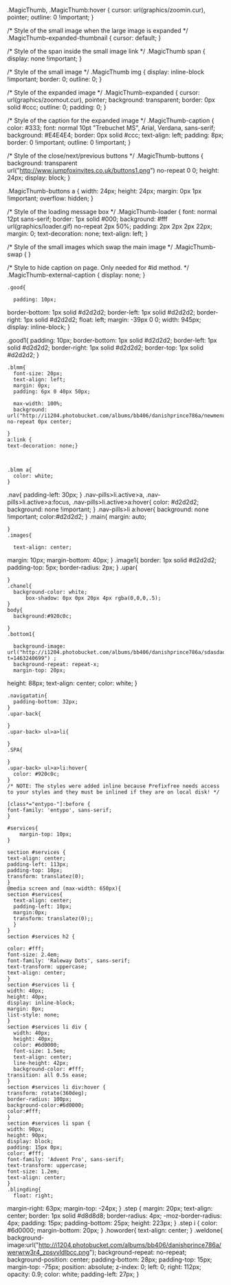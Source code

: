   .MagicThumb, .MagicThumb:hover {
  cursor: url(graphics/zoomin.cur), pointer;
  outline: 0 !important;
  }

  /* Style of the small image when the large image is expanded */
  .MagicThumb-expanded-thumbnail {
  cursor: default;
  }

  /* Style of the span inside the small image link */
  .MagicThumb span {
  display: none !important;
  }

  /* Style of the small image */
  .MagicThumb img {
    display: inline-block !important;
  border: 0;
  outline: 0;
  }

  /* Style of the expanded image */
  .MagicThumb-expanded {
  cursor: url(graphics/zoomout.cur), pointer;
  background: transparent;
  border: 0px solid #ccc;
  outline: 0;
  padding: 0;
  }

  /* Style of the caption for the expanded image */
  .MagicThumb-caption {
  color: #333;
  font: normal 10pt "Trebuchet MS", Arial, Verdana, sans-serif;
  background: #E4E4E4;
  border: 0px solid #ccc;
  text-align: left;
  padding: 8px;
  border: 0 !important;
  outline: 0 !important;
  }

  /* Style of the close/next/previous buttons */
  .MagicThumb-buttons {
  background: transparent url("http://www.jumpfoxinvites.co.uk/buttons1.png") no-repeat 0 0;
  height: 24px;
  display: block;
  }

  .MagicThumb-buttons a {
  width: 24px;
  height: 24px;
  margin: 0px 1px !important;
  overflow: hidden;
  }

  /* Style of the loading message box */
  .MagicThumb-loader {
  font: normal 12pt sans-serif;
  border: 1px solid #000;
  background: #fff url(graphics/loader.gif) no-repeat 2px 50%;
  padding: 2px 2px 2px 22px;
  margin: 0;
  text-decoration: none;
  text-align: left;
  }

  /* Style of the small images which swap the main image */
  .MagicThumb-swap {
  }

  /* Style to hide caption on page. Only needed for #id method. */
  .MagicThumb-external-caption {
  display: none;
  }


    .good{

      padding: 10px;
  border-bottom: 1px solid #d2d2d2;
  border-left: 1px solid #d2d2d2;
  border-right: 1px solid #d2d2d2;
  float: left;
  margin: -39px 0 0;
  width: 945px;
  display: inline-block;
    }

.good1{
  padding: 10px;
border-bottom: 1px solid #d2d2d2;
border-left: 1px solid #d2d2d2;
border-right: 1px solid #d2d2d2;
border-top: 1px solid #d2d2d2;
}

    .blmm{
      font-size: 20px;
      text-align: left;
      margin: 0px;
      padding: 6px 0 40px 50px;

      max-width: 100%;
      background: url("http://i1204.photobucket.com/albums/bb406/danishprince786a/newmenue_zpssrfnijvs.png") no-repeat 0px center;

    }
    a:link {
    text-decoration: none;}



    .blmm a{
      color: white;
    }
.nav{
  padding-left: 30px;
}
    .nav-pills>li.active>a, .nav-pills>li.active>a:focus, .nav-pills>li.active>a:hover{
      color: #d2d2d2;
      background: none !important;
    }
    .nav-pills>li a:hover{
      background: none !important;
      color:#d2d2d2;
    }
    .main{
      margin: auto;

    }
    .images{

      text-align: center;
margin: 10px;
      margin-bottom: 40px;
    }
    .image1{
      border: 1px solid #d2d2d2;
      padding-top: 5px;
          border-radius: 2px;
    }
    .upar{


    }
    .chanel{
      background-color: white;
          box-shadow: 0px 0px 20px 4px rgba(0,0,0,.5);
    }
    body{
      background:#920c0c;

    }
    .bottom1{

      background-image: url("http://i1204.photobucket.com/albums/bb406/danishprince786a/sdasdaqweq_zpsi3wxkhbb.png?t=1463240699") ;
      background-repeat: repeat-x;
      margin-top: 20px;
  height: 88px;
  text-align: center;
  color: white;
    }

    .navigatatin{
      padding-bottom: 32px;
    }
    .upar-back{

    }
    .upar-back> ul>a>li{

    }
    .SPA{

    }
    .upar-back> ul>a>li:hover{
      color: #920c0c;
    }
    /* NOTE: The styles were added inline because Prefixfree needs access to your styles and they must be inlined if they are on local disk! */

    [class*="entypo-"]:before {
    font-family: 'entypo', sans-serif;
    }

    #services{
        margin-top: 10px;
    }

    section #services {
    text-align: center;
    padding-left: 113px;
    padding-top: 10px;
    transform: translatez(0);
    }
    @media screen and (max-width: 650px){
    section #services{
      text-align: center;
      padding-left: 10px;
      margin:0px;
      transform: translatez(0);;
      }
    }
    section #services h2 {

    color: #fff;
    font-size: 2.4em;
    font-family: 'Raleway Dots', sans-serif;
    text-transform: uppercase;
    text-align: center;
    }
    section #services li {
    width: 40px;
    height: 40px;
    display: inline-block;
    margin: 8px;
    list-style: none;
    }
    section #services li div {
      width: 40px;
      height: 40px;
      color: #6d0000;
      font-size: 1.5em;
      text-align: center;
      line-height: 42px;
      background-color: #fff;
    transition: all 0.5s ease;
    }
    section #services li div:hover {
    transform: rotate(360deg);
    border-radius: 100px;
    background-color:#6d0000;
    color:#fff;
    }
    section #services li span {
    width: 90px;
    height: 90px;
    display: block;
    padding: 15px 0px;
    color: #fff;
    font-family: 'Advent Pro', sans-serif;
    text-transform: uppercase;
    font-size: 1.2em;
    text-align: center;
    }
    .blingding{
      float: right;
margin-right: 63px;
margin-top: -24px;
    }
    .step {
      margin: 20px;
  text-align: center;
  border: 1px solid #d8d8d8;
  border-radius: 4px;
  -moz-border-radius: 4px;
  padding: 15px;
  padding-bottom: 25px;
      height: 223px;
}
.step i {
    color: #6d0000;
    margin-bottom: 20px;
}
.howorder{
  text-align: center;
}
.weldone{
background-image:url("http://i1204.photobucket.com/albums/bb406/danishprince786a/werwrw3r4_zpsvvldlbcc.png");
background-repeat: no-repeat;
background-position: center;
padding-bottom: 28px;
padding-top: 15px;
margin-top: -75px;
position: absolute;
z-index: 0;
left: 0;
right: 112px;
opacity: 0.9;
color: white;
padding-left: 27px;
}
